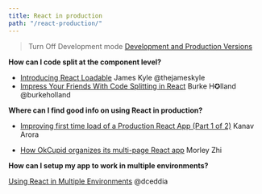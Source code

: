 ```yaml
---
title: React in production
path: "/react-production/"
---
```


> Turn Off Development mode [Development and Production Versions](https://facebook.github.io/react/docs/installation.html#development-and-production-versions)


**How can I code split at the component level?**
* [Introducing React Loadable](https://medium.com/@thejameskyle/react-loadable-2674c59de178) James Kyle @thejameskyle
* [Impress Your Friends With Code Splitting in React](https://hackernoon.com/impress-your-friends-with-code-splitting-in-react-9f9a3ca2ae6e) Burke H✪lland @burkeholland

**Where can I find good info on using React in production?**

* [Improving first time load of a Production React App (Part 1 of 2)](https://hackernoon.com/improving-first-time-load-of-a-production-react-app-part-1-of-2-e7494a7c7ab0#.2yvoqi46t) Kanav Arora

* [How OkCupid organizes its multi-page React app](https://tech.okcupid.com/how-okcupid-organizes-its-multi-page-react-app) Morley Zhi


**How can I setup my app to work in multiple environments?**

[Using React in Multiple Environments](https://daveceddia.com/multiple-environments-with-react) @dceddia
